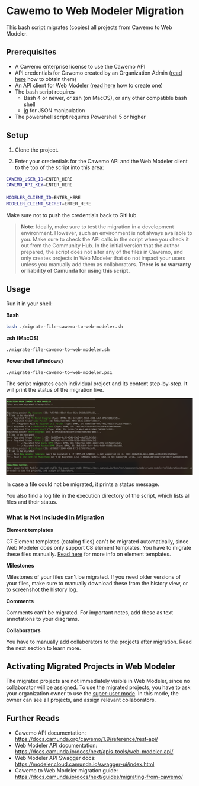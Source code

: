 # Cawemo to Web Modeler Migration

This bash script migrates (copies) all projects from Cawemo to Web Modeler.

## Prerequisites

* A Cawemo enterprise license to use the Cawemo API
* API credentials for Cawemo created by an Organization Admin ([read here](https://docs.camunda.org/cawemo/1.9/reference/rest-api/overview/authentication/) how to obtain them)
* An API client for Web Modeler ([read here](https://docs.camunda.io/docs/next/apis-tools/web-modeler-api/#authentication) how to create one)
* The bash script requires
  * Bash 4 or newer, or zsh (on MacOS), or any other compatible bash shell
  * [jq](https://github.com/jqlang/jq/wiki/Installation) for JSON manipulation
* The powershell script requires Powershell 5 or higher

## Setup

1. Clone the project.

2. Enter your credentials for the Cawemo API and the Web Modeler client to the top of the script into this area:

```bash
CAWEMO_USER_ID=ENTER_HERE
CAWEMO_API_KEY=ENTER_HERE

MODELER_CLIENT_ID=ENTER_HERE
MODELER_CLIENT_SECRET=ENTER_HERE
```

Make sure not to push the credentials back to GitHub.

> **Note**:
> Ideally, make sure to test the migration in a development environment. However, such an environment is not always available to you. Make sure to check the API calls in the script when you check it out from the Community Hub. In the initial version that the author prepared, the script does not alter any of the files in Cawemo, and only creates projects in Web Modeler that do not impact your users unless you manually add them as collaborators.
> **There is no warranty or liability of Camunda for using this script.**

## Usage

Run it in your shell:

**Bash**
```bash
bash ./migrate-file-cawemo-to-web-modeler.sh
```

**zsh (MacOS)**
```bash
./migrate-file-cawemo-to-web-modeler.sh
```

**Powershell (Windows)**
```
./migrate-file-cawemo-to-web-modeler.ps1
```

The script migrates each individual project and its content step-by-step. It will print the status of the migration live.

![Migration example](./migration-example.png)

In case a file could not be migrated, it prints a status message.

You also find a log file in the execution directory of the script, which lists all files and their status. 

### What Is Not Included In Migration

**Element templates**

C7 Element templates (catalog files) can't be migrated automatically, since Web Modeler does only support C8 element templates. You have to migrate these files manually. [Read here](https://docs.camunda.io/docs/next/components/modeler/desktop-modeler/element-templates/defining-templates/) for more info on element templates.

**Milestones**

Milestones of your files can't be migrated. If you need older versions of your files, make sure to manually download these from the history view, or to screenshot the history log.

**Comments**

Comments can't be migrated. For important notes, add these as text annotations to your diagrams.

**Collaborators**

You have to manually add collaborators to the projects after migration. Read the next section to learn more.

## Activating Migrated Projects in Web Modeler

The migrated projects are not immediately visible in Web Modeler, since no collaborator will be assigned.
To use the migrated projects, you have to ask your organization owner to use the [super-user mode](https://docs.camunda.io/docs/next/components/modeler/web-modeler/collaboration/#super-user-mode). In this mode, the owner can see all projects, and assign relevant collaborators.

## Further Reads
* Cawemo API documentation: https://docs.camunda.org/cawemo/1.9/reference/rest-api/
* Web Modeler API documentation: https://docs.camunda.io/docs/next/apis-tools/web-modeler-api/
* Web Modeler API Swagger docs: https://modeler.cloud.camunda.io/swagger-ui/index.html
* Cawemo to Web Modeler migration guide: https://docs.camunda.io/docs/next/guides/migrating-from-cawemo/
